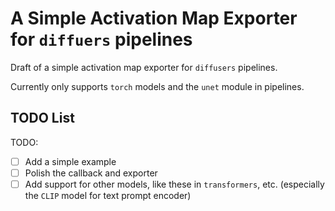 # A Simple Activation Map Exporter for `diffuers` pipelines

Draft of a simple activation map exporter for `diffusers` pipelines.

Currently only supports `torch` models and the `unet` module in pipelines.

## TODO List

TODO:

- [ ] Add a simple example
- [ ] Polish the callback and exporter
- [ ] Add support for other models, like these in `transformers`, etc.
      (especially the `CLIP` model for text prompt encoder)

